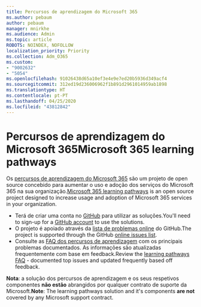 ```yaml
---
title: Percursos de aprendizagem do Microsoft 365
ms.author: pebaum
author: pebaum
manager: mnirkhe
ms.audience: Admin
ms.topic: article
ROBOTS: NOINDEX, NOFOLLOW
localization_priority: Priority
ms.collection: Adm_O365
ms.custom:
- "9002632"
- "5054"
ms.openlocfilehash: 91026438d65a10ef3e4e9e7ed20b5936d349acf4
ms.sourcegitcommit: 312ed19d236006962f1b891d2961014959ab1898
ms.translationtype: HT
ms.contentlocale: pt-PT
ms.lasthandoff: 04/25/2020
ms.locfileid: "43812842"
---
```

# <a name="microsoft-365-learning-pathways"></a><span data-ttu-id="6dc78-102">Percursos de aprendizagem do Microsoft 365</span><span class="sxs-lookup"><span data-stu-id="6dc78-102">Microsoft 365 learning pathways</span></span>

<span data-ttu-id="6dc78-103">Os [percursos de aprendizagem do Microsoft 365](https://docs.microsoft.com/office365/customlearning/) são um projeto de open source concebido para aumentar o uso e adoção dos serviços do Microsoft 365 na sua organização.</span><span class="sxs-lookup"><span data-stu-id="6dc78-103">[Microsoft 365 learning pathways](https://docs.microsoft.com/office365/customlearning/) is an open source project designed to increase usage and adoption of Microsoft 365 services in your organization.</span></span>

- <span data-ttu-id="6dc78-104">Terá de criar uma conta no [GitHub](http://aka.ms/joingithub) para utilizar as soluções.</span><span class="sxs-lookup"><span data-stu-id="6dc78-104">You'll need to sign-up for a [GitHub account](http://aka.ms/joingithub) to use the solutions.</span></span>
- <span data-ttu-id="6dc78-105">O projeto é apoiado através da [lista de problemas online](https://aka.ms/CustomLearningHelp) do GitHub.</span><span class="sxs-lookup"><span data-stu-id="6dc78-105">The project is supported through the GitHub [online issues list](https://aka.ms/CustomLearningHelp).</span></span>
- <span data-ttu-id="6dc78-106">Consulte as [FAQ dos percursos de aprendizagem](https://docs.microsoft.com/office365/customlearning/faq) com os principais problemas documentados. As informações são atualizadas frequentemente com base em feedback.</span><span class="sxs-lookup"><span data-stu-id="6dc78-106">Review the [learning pathways FAQ](https://docs.microsoft.com/office365/customlearning/faq) - documented top issues and updated frequently based off feedback.</span></span>

<span data-ttu-id="6dc78-107">**Nota**: a solução dos percursos de aprendizagem e os seus respetivos componentes **não estão** abrangidos por qualquer contrato de suporte da Microsoft.</span><span class="sxs-lookup"><span data-stu-id="6dc78-107">**Note**: The learning pathways solution and it's components **are not** covered by any Microsoft support contract.</span></span>
